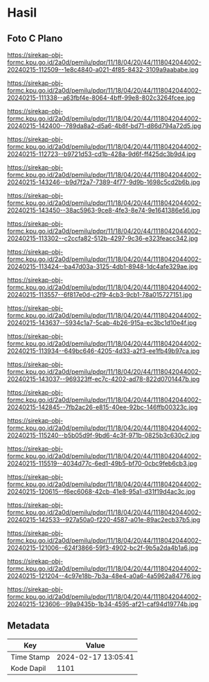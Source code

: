 # Hasil

## Foto C Plano

https://sirekap-obj-formc.kpu.go.id/2a0d/pemilu/pdpr/11/18/04/20/44/1118042044002-20240215-112509--1e8c4840-a021-4f85-8432-3109a9aababe.jpg

https://sirekap-obj-formc.kpu.go.id/2a0d/pemilu/pdpr/11/18/04/20/44/1118042044002-20240215-111338--a63fbf4e-8064-4bff-99e8-802c3264fcee.jpg

https://sirekap-obj-formc.kpu.go.id/2a0d/pemilu/pdpr/11/18/04/20/44/1118042044002-20240215-142400--789da8a2-d5a6-4b8f-bd71-d86d794a72d5.jpg

https://sirekap-obj-formc.kpu.go.id/2a0d/pemilu/pdpr/11/18/04/20/44/1118042044002-20240215-112723--b9721d53-cd1b-428a-9d6f-ff425dc3b9d4.jpg

https://sirekap-obj-formc.kpu.go.id/2a0d/pemilu/pdpr/11/18/04/20/44/1118042044002-20240215-143246--b9d7f2a7-7389-4f77-9d9b-1698c5cd2b6b.jpg

https://sirekap-obj-formc.kpu.go.id/2a0d/pemilu/pdpr/11/18/04/20/44/1118042044002-20240215-143450--38ac5963-9ce8-4fe3-8e74-9e1641386e56.jpg

https://sirekap-obj-formc.kpu.go.id/2a0d/pemilu/pdpr/11/18/04/20/44/1118042044002-20240215-113302--c2ccfa82-512b-4297-9c36-e323feacc342.jpg

https://sirekap-obj-formc.kpu.go.id/2a0d/pemilu/pdpr/11/18/04/20/44/1118042044002-20240215-113424--ba47d03a-3125-4db1-8948-1dc4afe329ae.jpg

https://sirekap-obj-formc.kpu.go.id/2a0d/pemilu/pdpr/11/18/04/20/44/1118042044002-20240215-113557--6f817e0d-c2f9-4cb3-9cb1-78a015727151.jpg

https://sirekap-obj-formc.kpu.go.id/2a0d/pemilu/pdpr/11/18/04/20/44/1118042044002-20240215-143637--5934c1a7-5cab-4b26-915a-ec3bc1d10e4f.jpg

https://sirekap-obj-formc.kpu.go.id/2a0d/pemilu/pdpr/11/18/04/20/44/1118042044002-20240215-113934--649bc646-4205-4d33-a2f3-ee1fb49b97ca.jpg

https://sirekap-obj-formc.kpu.go.id/2a0d/pemilu/pdpr/11/18/04/20/44/1118042044002-20240215-143037--969323ff-ec7c-4202-ad78-822d0701447b.jpg

https://sirekap-obj-formc.kpu.go.id/2a0d/pemilu/pdpr/11/18/04/20/44/1118042044002-20240215-142845--7fb2ac26-e815-40ee-92bc-146ffb00323c.jpg

https://sirekap-obj-formc.kpu.go.id/2a0d/pemilu/pdpr/11/18/04/20/44/1118042044002-20240215-115240--b5b05d9f-9bd6-4c3f-971b-0825b3c630c2.jpg

https://sirekap-obj-formc.kpu.go.id/2a0d/pemilu/pdpr/11/18/04/20/44/1118042044002-20240215-115519--4034d77c-6ed1-49b5-bf70-0cbc9feb6cb3.jpg

https://sirekap-obj-formc.kpu.go.id/2a0d/pemilu/pdpr/11/18/04/20/44/1118042044002-20240215-120615--f6ec6068-42cb-41e8-95a1-d31f19d4ac3c.jpg

https://sirekap-obj-formc.kpu.go.id/2a0d/pemilu/pdpr/11/18/04/20/44/1118042044002-20240215-142533--927a50a0-f220-4587-a01e-89ac2ecb37b5.jpg

https://sirekap-obj-formc.kpu.go.id/2a0d/pemilu/pdpr/11/18/04/20/44/1118042044002-20240215-121006--624f3866-59f3-4902-bc2f-9b5a2da4b1a6.jpg

https://sirekap-obj-formc.kpu.go.id/2a0d/pemilu/pdpr/11/18/04/20/44/1118042044002-20240215-121204--4c97e18b-7b3a-48e4-a0a6-4a5962a84776.jpg

https://sirekap-obj-formc.kpu.go.id/2a0d/pemilu/pdpr/11/18/04/20/44/1118042044002-20240215-123606--99a9435b-1b34-4595-af21-caf94d19774b.jpg


## Metadata

| Key        | Value               |
| ---------- | ------------------- |
| Time Stamp | 2024-02-17 13:05:41 |
| Kode Dapil | 1101                |



